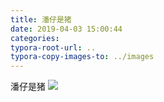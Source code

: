 ```yaml
---
title: 潘仔是猪
date: 2019-04-03 15:00:44
categories:
typora-root-url: ..
typora-copy-images-to: ../images
---
```


潘仔是猪
![](/images/20190403150033588.png)
